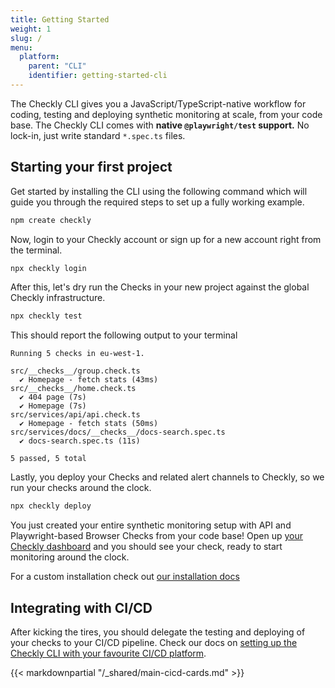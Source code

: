 ```yaml
---
title: Getting Started
weight: 1
slug: /
menu:
  platform:
    parent: "CLI"
    identifier: getting-started-cli
---
```


The Checkly CLI gives you a JavaScript/TypeScript-native workflow for coding, testing and deploying synthetic
monitoring at scale, from your code base. The Checkly CLI comes with **native `@playwright/test` support.** No lock-in, 
just write standard `*.spec.ts` files.

## Starting your first project

Get started by installing the CLI using the following command which will guide you through the required steps to
set up a fully working example.

```bash
npm create checkly
```

Now, login to your Checkly account or sign up for a new account right from the terminal.

```bash
npx checkly login
```

After this, let's dry run the Checks in your new project against the global Checkly infrastructure.

```bash
npx checkly test
```

This should report the following output to your terminal 

```
Running 5 checks in eu-west-1.

src/__checks__/group.check.ts
  ✔ Homepage - fetch stats (43ms)
src/__checks__/home.check.ts
  ✔ 404 page (7s)
  ✔ Homepage (7s)
src/services/api/api.check.ts
  ✔ Homepage - fetch stats (50ms)
src/services/docs/__checks__/docs-search.spec.ts
  ✔ docs-search.spec.ts (11s)

5 passed, 5 total
```

Lastly, you deploy your Checks and related alert channels to Checkly, so we run your checks around the clock.

```bash
npx checkly deploy
```

You just created your entire synthetic monitoring setup with API and Playwright-based Browser Checks from your code base! 
Open up [your Checkly dashboard](https://app.checklyhq.com) and you should see your check, ready to start monitoring around the clock.

For a custom installation check out [our installation docs](/docs/cli/installation/)

## Integrating with CI/CD

After kicking the tires, you should delegate the testing and deploying of your checks to your CI/CD pipeline. Check our
docs on [setting up the Checkly CLI with your favourite CI/CD platform](/docs/cicd/).

{{< markdownpartial "/_shared/main-cicd-cards.md" >}}

